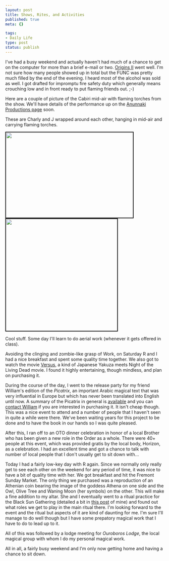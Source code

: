 ```yaml
--- 
layout: post
title: Shows, Rites, and Activities
published: true
meta: {}

tags: 
- Daily Life
type: post
status: publish
---
```

I've had a busy weekend and actually haven't had much of a chance to get on the computer for more than a brief e-mail or two. <a href="http://www.anunnaki.org/origins/">Origins II</a> went well. I'm not sure how many people showed up in total but the FUNC was pretty much filled by the end of the evening. I heard most of the alcohol was sold as well. I got drafted for impromptu fire safety duty which generally means crouching low and in front ready to put flaming friends out. ;-)

Here are a couple of picture of the Cabiri mid-air with flaming torches from the show. We'll have details of the performance up on the <a href="http://www.anunnaki.org/productions">Anunnaki Productions page</a> soon.

These are  Charly and J wrapped around each other, hanging in mid-air and carrying flaming torches.

<img width="403" height="269" border="2" src="http://www.zhangzhung.net/lj/peacock1-web.jpg" />

<img width="353" height="353" border="2" src="http://www.zhangzhung.net/lj/peacock2-web.jpg" />

Cool stuff. Some day I'll learn to do aerial work (whenever it gets offered in class).

Avoiding the clinging and zombie-like grasp of Work, on Saturday R and I had a nice breakfast and spent some quality time together. We also got to watch the movie <a href="http://www.kfccinema.com/reviews/action/versus/versus.html">Versus</a>, a kind of Japanese Yakuza meets Night of the Living Dead movie. I found it highly entertaining, though mindless, and plan on purchasing it.

During the course of the day, I went to the release party for my friend William's edition of the <em>Picatrix</em>, an important Arabic magical text that was very influential in Europe but which has never been translated into English until now. A summary of the Picatrix in general is <a href="http://www.esotericarchives.com/picatrix.htm">available</a> and you can <a href="http://www.blarg.net/~kiesel">contact William</a> if you are interested in purchasing it. It isn't cheap though. This was a nice event to attend and a number of people that I haven't seen in quite a while were there. We've been waiting years for this project to be done and to have the book in our hands so I was quite pleased.

After this, I ran off to an OTO dinner celebration in honor of a local Brother who has been given a new role in the Order as a whole. There were 40+ people at this event, which was provided gratis by the local body, Horizon, as a celebration. I had an excellent time and got a chance to talk with number of local people that I don't usually get to sit down with...

Today I had a fairly low-key day with R again. Since we normally only really get to see each other on the weekend for any period of time, it was nice to have a bit of quality time with her. We got breakfast and hit the Fremont Sunday Market. The only thing we purchased was a reproduction of an Athenian coin bearing the image of the goddess Athena on one side and the Owl, Olive Tree and Waning Moon (her symbols) on the other. This will make a fine addition to my altar. She and I eventually went to a ritual practice for the Black Sun Gathering (detailed a bit in <a href="http://www.livejournal.com/talkread.bml?journal=cadmus&itemid=54506">this post</a> of mine) and found out what roles we get to play in the main ritual there. I'm looking forward to the event and the ritual but aspects of it are kind of daunting for me. I'm sure I'll manage to do well though but I have some prepatory magical work that I have to do to lead up to it.

All of this was followed by a lodge meeting for <em>Ouroboros Lodge</em>, the local magical group with whom I do my personal magical work.

All in all, a fairly busy weekend and I'm only now getting home and having a chance to sit down.
